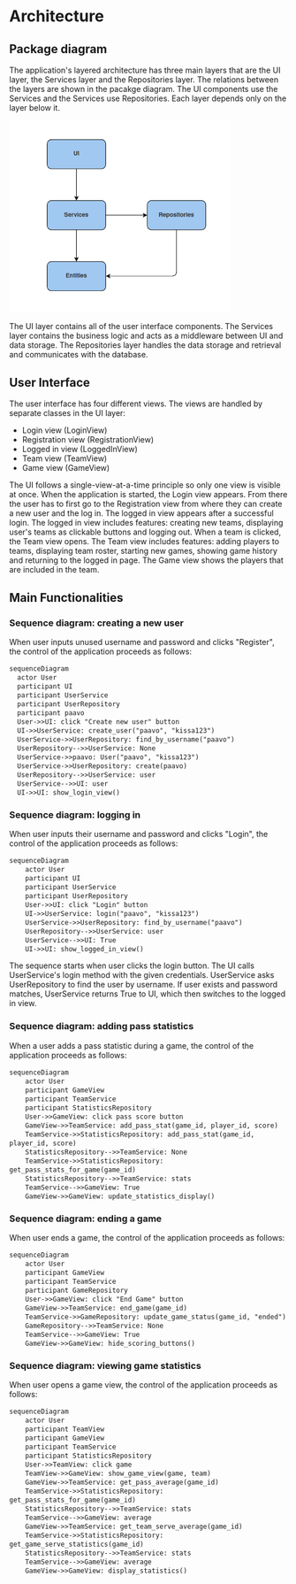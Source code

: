 # Architecture

## Package diagram

The application's layered architecture has three main layers that are the UI layer, the Services layer and the Repositories layer. The relations between the layers are shown in the pacakge diagram. The UI components use the Services and the Services use Repositories. Each layer depends only on the layer below it.

<img src="./images/achitecture_package_diagram.png" width="400" alt="Package diagram">

The UI layer contains all of the user interface components. The Services layer contains the business logic and acts as a middleware between UI and data storage. The Repositories layer handles the data storage and retrieval and communicates with the database.

## User Interface

The user interface has four different views. The views are handled by separate classes in the UI layer:

- Login view (LoginView)
- Registration view (RegistrationView)
- Logged in view (LoggedInView)
- Team view (TeamView)
- Game view (GameView)

The UI follows a single-view-at-a-time principle so only one view is visible at once. When the application is started, the Login view appears. From there the user has to first go to the Registration view from where they can create a new user and the log in. The logged in view appears after a successful login. The logged in view includes features: creating new teams, displaying user's teams as clickable buttons and logging out. When a team is clicked, the Team view opens. The Team view includes features: adding players to teams, displaying team roster, starting new games, showing game history and returning to the logged in page. The Game view shows the players that are included in the team.

## Main Functionalities

### Sequence diagram: creating a new user

When user inputs unused username and password and clicks "Register", the control of the application proceeds as follows:

```mermaid
sequenceDiagram
  actor User
  participant UI
  participant UserService
  participant UserRepository
  participant paavo
  User->>UI: click "Create new user" button
  UI->>UserService: create_user("paavo", "kissa123")
  UserService->>UserRepository: find_by_username("paavo")
  UserRepository-->>UserService: None
  UserService->>paavo: User("paavo", "kissa123")
  UserService->>UserRepository: create(paavo)
  UserRepository-->>UserService: user
  UserService-->>UI: user
  UI->>UI: show_login_view()
```

### Sequence diagram: logging in

When user inputs their username and password and clicks "Login", the control of the application proceeds as follows:

```mermaid
sequenceDiagram
    actor User
    participant UI
    participant UserService
    participant UserRepository
    User->>UI: click "Login" button
    UI->>UserService: login("paavo", "kissa123")
    UserService->>UserRepository: find_by_username("paavo")
    UserRepository-->>UserService: user
    UserService-->>UI: True
    UI->>UI: show_logged_in_view()
```

The sequence starts when user clicks the login button. The UI calls UserService's login method with the given credentials. UserService asks UserRepository to find the user by username. If user exists and password matches, UserService returns True to UI, which then switches to the logged in view.

### Sequence diagram: adding pass statistics

When a user adds a pass statistic during a game, the control of the application proceeds as follows:

```mermaid
sequenceDiagram
    actor User
    participant GameView
    participant TeamService
    participant StatisticsRepository
    User->>GameView: click pass score button
    GameView->>TeamService: add_pass_stat(game_id, player_id, score)
    TeamService->>StatisticsRepository: add_pass_stat(game_id, player_id, score)
    StatisticsRepository-->>TeamService: None
    TeamService->>StatisticsRepository: get_pass_stats_for_game(game_id)
    StatisticsRepository-->>TeamService: stats
    TeamService-->>GameView: True
    GameView->>GameView: update_statistics_display()
```

### Sequence diagram: ending a game

When user ends a game, the control of the application proceeds as follows:

```mermaid
sequenceDiagram
    actor User
    participant GameView
    participant TeamService
    participant GameRepository
    User->>GameView: click "End Game" button
    GameView->>TeamService: end_game(game_id)
    TeamService->>GameRepository: update_game_status(game_id, "ended")
    GameRepository-->>TeamService: None
    TeamService-->>GameView: True
    GameView->>GameView: hide_scoring_buttons()
```

### Sequence diagram: viewing game statistics

When user opens a game view, the control of the application proceeds as follows:

```mermaid
sequenceDiagram
    actor User
    participant TeamView
    participant GameView
    participant TeamService
    participant StatisticsRepository
    User->>TeamView: click game
    TeamView->>GameView: show_game_view(game, team)
    GameView->>TeamService: get_pass_average(game_id)
    TeamService->>StatisticsRepository: get_pass_stats_for_game(game_id)
    StatisticsRepository-->>TeamService: stats
    TeamService-->>GameView: average
    GameView->>TeamService: get_team_serve_average(game_id)
    TeamService->>StatisticsRepository: get_game_serve_statistics(game_id)
    StatisticsRepository-->>TeamService: stats
    TeamService-->>GameView: average
    GameView->>GameView: display_statistics()
```
